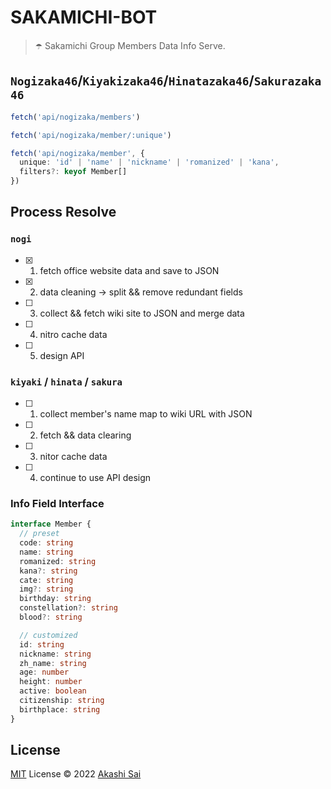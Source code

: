 # SAKAMICHI-BOT

> ☂️ Sakamichi Group Members Data Info Serve.

## `Nogizaka46`/`Kiyakizaka46`/`Hinatazaka46`/`Sakurazaka46`

```ts
fetch('api/nogizaka/members')

fetch('api/nogizaka/member/:unique')

fetch('api/nogizaka/member', {
  unique: 'id' | 'name' | 'nickname' | 'romanized' | 'kana',
  filters?: keyof Member[]
})
```

## Process Resolve

### `nogi`

- [x] 1. fetch office website data and save to JSON
- [x] 2. data cleaning -> split && remove redundant fields
- [ ] 3. collect && fetch wiki site to JSON and merge data
- [ ] 4. nitro cache data
- [ ] 5. design API

### `kiyaki` / `hinata` / `sakura`

- [ ] 1. collect member's name map to wiki URL with JSON
- [ ] 2. fetch && data clearing
- [ ] 3. nitor cache data
- [ ] 4. continue to use API design

### Info Field Interface

```ts
interface Member {
  // preset
  code: string
  name: string
  romanized: string
  kana?: string
  cate: string
  img?: string
  birthday: string
  constellation?: string
  blood?: string

  // customized
  id: string
  nickname: string
  zh_name: string
  age: number
  height: number
  active: boolean
  citizenship: string
  birthplace: string
}
```

## License

[MIT](./LICENSE) License © 2022 [Akashi Sai](https://github.com/akashigakki)
